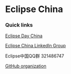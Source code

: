 # Eclipse China

### Quick links

[Eclipse Day China](http://eclipse-china.github.io/Day/)

[Eclipse China LinkedIn Group](http://www.linkedin.com/groups/Eclipse-China-Eclipse-%E4%B8%AD%E5%9B%BD-3932073?gid=3932073)

Eclipse中国QQ群 321486747 

[GitHub organization](https://github.com/Eclipse-China)
